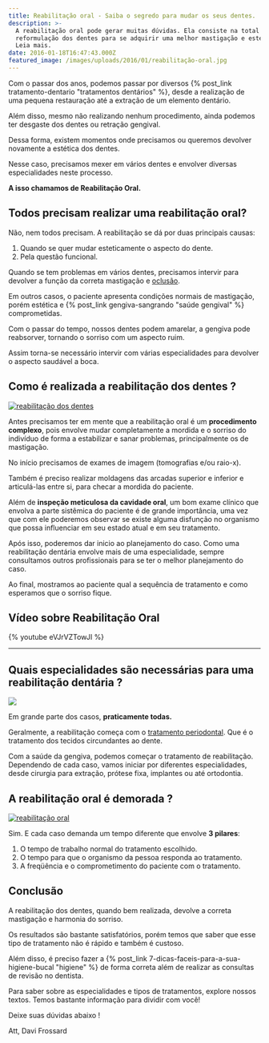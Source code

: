 ```yaml
---
title: Reabilitação oral - Saiba o segredo para mudar os seus dentes.
description: >-
  A reabilitação oral pode gerar muitas dúvidas. Ela consiste na total
  reformulação dos dentes para se adquirir uma melhor mastigação e estética.
  Leia mais.
date: 2016-01-18T16:47:43.000Z
featured_image: /images/uploads/2016/01/reabilitação-oral.jpg
---
```


Com o passar dos anos, podemos passar por diversos {% post_link tratamento-dentario "tratamentos dentários" %}, desde a realização de uma pequena restauração até a extração de um elemento dentário. 

Além disso, mesmo não realizando nenhum procedimento, ainda podemos ter desgaste dos dentes ou retração gengival. 

Dessa forma, existem momentos onde precisamos ou queremos devolver novamente a estética dos dentes. 

Nesse caso, precisamos mexer em vários dentes e envolver diversas especialidades neste processo. 

**A isso chamamos de Reabilitação Oral.**

**Todos precisam realizar uma reabilitação oral?**
--------------------------------------------------

Não, nem todos precisam. A reabilitação se dá por duas principais causas:

1.  Quando se quer mudar esteticamente o aspecto do dente.
2.  Pela questão funcional.

Quando se tem problemas em vários dentes, precisamos intervir para devolver a função da correta mastigação e [oclusão](https://pt.wikipedia.org/wiki/Oclusão). 

Em outros casos, o paciente apresenta condições normais de mastigação, porém estética e {% post_link gengiva-sangrando "saúde gengival" %} comprometidas. 

Com o passar do tempo, nossos dentes podem amarelar, a gengiva pode reabsorver, tornando o sorriso com um aspecto ruim. 

Assim torna-se necessário intervir com várias especialidades para devolver o aspecto saudável a boca.

**Como é realizada a reabilitação dos dentes ?**
------------------------------------------------

[![reabilitação dos dentes](/images/uploads/2016/01/reabilitação-dos-dentes.jpg)](/images/uploads/2016/01/reabilitação-dos-dentes.jpg) 

Antes precisamos ter em mente que a reabilitação oral é um **procedimento complexo**, pois envolve mudar completamente a mordida e o sorriso do indivíduo de forma a estabilizar e sanar problemas, principalmente os de mastigação. 

No início precisamos de exames de imagem (tomografias e/ou raio-x). 

Também é preciso realizar moldagens das arcadas superior e inferior e articulá-las entre si, para checar a mordida do paciente. 

Além de **inspeção meticulosa da cavidade oral**, um bom exame clínico que envolva a parte sistêmica do paciente é de grande importância, uma vez que com ele poderemos observar se existe alguma disfunção no organismo que possa influenciar em seu estado atual e em seu tratamento. 

Após isso, poderemos dar inicio ao planejamento do caso. Como uma reabilitação dentária envolve mais de uma especialidade, sempre consultamos outros profissionais para se ter o melhor planejamento do caso. 

Ao final, mostramos ao paciente qual a sequência de tratamento e como esperamos que o sorriso fique.

**Vídeo sobre Reabilitação Oral**
---
{% youtube eVJrVZTowJI %}

---

**Quais especialidades são necessárias para uma reabilitação dentária ?**
-------------------------------------------------------------------------

![](/images/uploads/2016/08/como-saber-se-estou-com-cárie.jpg) 

Em grande parte dos casos, **praticamente todas.** 

Geralmente, a reabilitação começa com o [tratamento periodontal](/tratamentos/periodontia/). Que é o tratamento dos tecidos circundantes ao dente. 

Com a saúde da gengiva, podemos começar o tratamento de reabilitação. Dependendo de cada caso, vamos iniciar por diferentes especialidades, desde cirurgia para extração, prótese fixa, implantes ou até ortodontia.

**A reabilitação oral é demorada ?**
------------------------------------

[![reabilitação oral](/images/uploads/2016/01/reablitação-dentária.jpg)](/images/uploads/2016/01/reablitação-dentária.jpg) 

Sim. E cada caso demanda um tempo diferente que envolve **3 pilares**:

1.  O tempo de trabalho normal do tratamento escolhido.
2.  O tempo para que o organismo da pessoa responda ao tratamento.
3.  A freqüência e o comprometimento do paciente com o tratamento.

**Conclusão**
-------------

A reabilitação dos dentes, quando bem realizada, devolve a correta mastigação e harmonia do sorriso. 

Os resultados são bastante satisfatórios, porém temos que saber que esse tipo de tratamento não é rápido e também é custoso. 

Além disso, é preciso fazer a {% post_link 7-dicas-faceis-para-a-sua-higiene-bucal "higiene" %} de forma correta além de realizar as consultas de revisão no dentista. 

Para saber sobre as especialidades e tipos de tratamentos, explore nossos textos. Temos bastante informação para dividir com você! 

Deixe suas dúvidas abaixo ! 

Att, 
Davi Frossard
